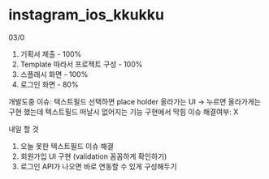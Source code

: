 # instagram_ios_kkukku

03/0

1. 기획서 제출 - 100%
2. Template 따라서 프로젝트 구성 - 100%
3. 스플래시 화면 - 100%
4. 로그인 화면 - 80%

개발도중 이슈: 텍스트필드 선택하면 place holder 올라가는 UI -> 누르면 올라가게는 구현 했는데 텍스트필드 떠날시                                                    없어지는 기능 구현에서 막힘
이슈 해결여부: X

내일 할 것
1. 오늘 못한 텍스트필드 이슈 해결
2. 회원가입 UI 구현 (validation 꼼꼼하게 확인하기)
3. 로그인 API가 나오면 바로 연동할 수 있게 구성해두기
